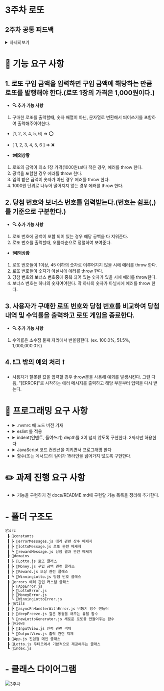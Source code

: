 # 3주차 로또

## 2주차 공통 피드백

<details>
<summary>
자세히보기
</summary>

## 1. README.md를 상세히 작성한다

미션 저장소의 README.md는 소스코드에 앞서 해당 프로젝트가 어떠한 프로젝트인지 **마크다운**으로 작성하여 소개하는 문서이다.
해당 프로젝트가 어떠한 프로젝트이며, 어떤 기능을 담고 있는지 기술하기 위해서 마크다운문법을 검색해서 학습해보고 적용해 본다.

## 2. 기능 목록을 재검토한다

기능 목록을 클래스 설계와 구현, 함수(메서드) 설계와 구현과 같이 너무 상세하게 작성하지 않는다.
클래스 이름, 함수(메서드) 시그니처와 반환값은 언제든지 변경될 수 있기 때문이다.
너무 세세한 부분까지 정리하기보다 구현해야 할 기능 목록을 정리하는 데 집중한다.
**정상적인 경우도 중요하지만, 예외적인 상황도 기능 목록에 정리한다.**
특히 예외 상황은 시작 단계에서 모두 찾기 힘들기 때문에 기능을 구현하면서 계속해서 추가해 나간다.

## 3. 기능 목록을 업데이트한다

README.md 파일에 작성하는 기능 목록은 기능 구현을 하면서 변경될 수 있다. 시작할 때 모든 기능 목록을 완벽하게 정리해야 한다는 부담을 가지기보다 기능을 구현하면서 문서를 계속 업데이트한다.
죽은 문서가 아니라 살아있는 문서를 만들기 위해 노력한다.

## 4. 값을 하드 코딩하지 않는다

문자열, 숫자 등의 값을 하드 코딩하지 마라. [상수](https://ko.javascript.info/variables#ref-128)를 만들고 이름을 부여해 이 변수의 역할이 무엇인지 의도를 드러낸다.

## 5. 구현 순서도 코딩 컨벤션이다

클래스는 필드, 생성자, 메서드 순으로 작성한다.

```javascript
class A {
  필드;

  생성자;

  메서드;
}
```

## 6. 한 함수가 한 가지 기능만 담당하게 한다

함수 길이가 길어진다면 한 함수에서 여러 일을 하려고 하는 경우일 가능성이 높다.
아래와 같이 한 함수에서 안내 문구 출력, 사용자 입력, 유효값 검증 등 여러 일을 하고 있다면 이를 적절하게 분리한다.

```javascript
const userInput = () => {
  MissionUtils.Console.readLine("경주할 자동차 이름을 입력하세요(이름은 쉼표(,)를 기준으로 구분): ", (input) => {
    const carNames = input.split(",");
    for (int index = 0; index < carNames.length; index++) {
      if (carNames[index].length < 1 || carNames[index].length > 5) {
        throw new Error("[ERROR] 자동차 이름은 1자 이상 5자 이하만 가능합니다.");
      }
    }
    return carNames;
  });
};
```

## 7. 함수가 한 가지 기능을 하는지 확인하는 기준을 세운다

만약 여러 함수에서 중복되어 사용되는 코드가 있다면 함수 분리를 고민해 본다. 또한, 함수의 길이를 15라인을 넘어가지 않도록 구현하며 함수를 분리하는 의식적인 연습을 할 수 있다.

## 8. JavaScript에서 객체를 만드는 다양한 방법을 이해하고 사용한다.

JavaScript에서는 클래스 말고도 객체를 만드는 방법은 여러 가지가 있다. 객체를 생성하는 방법에 대해서는 MDN 문서의 [Javascript 객체 기본](https://developer.mozilla.org/ko/docs/Learn/JavaScript/Objects/Basics)과 [Classes](https://developer.mozilla.org/ko/docs/Web/JavaScript/Reference/Classes)을 참고한다.

## 9. 테스트를 작성하는 이유에 대해 본인의 경험을 토대로 정리해본다

단지 기능을 점검하기 위한 목적으로 테스트를 작성하는 것은 아니다. 테스트를 작성하는 과정을 통해서 나의 코드에 대해 빠르게 피드백을 받을 수 있을 뿐만 아니라 학습 도구[학습테스트를 통해 JUnit 학습하기.pdf](https://techcourse-storage.s3.ap-northeast-2.amazonaws.com/9b82d8a360c548fcadd14c551dbcbe06)로도 활용할 수 있다. 이런 경험을 통해 테스트에 대해 어떤 유용함을 느꼈는지 알아본다.

## 10. 처음부터 큰 단위의 테스트를 만들지 않는다

테스트의 중요한 목적 중 하나는 내가 작성하는 코드에 대해 빠르게 피드백을 받는 것이다.
시작부터 큰 단위의 테스트를 만들게 된다면 작성한 코드에 대한 피드백을 받기까지 많은 시간이 걸린다.
그래서 문제를 작게 나누고, 그 중 핵심 기능에 가까운 부분부터 작게 테스트를 만들어 나간다.

**큰 단위의 테스트**

- 자동차경주를 시작해서 사용자가 이름, 진행 횟수를 입력하면, 게임을 진행한 후 그 결과를 알려준다.

**작은 단위의 테스트**

- 무작위 값이 4 이상이면 자동차가 전진한다.
- 무작위 값이 3 이하이면 자동차가 전진하지 않는다.
</details>

# 🚀 기능 요구 사항

## 1. 로또 구입 금액을 입력하면 구입 금액에 해당하는 만큼 로또를 발행해야 한다.(로또 1장의 가격은 1,000원이다.)

- **🔍 추가 기능 사항**

1. 구매한 로또를 출력할때, 숫자 배열이 아닌, 문자열로 변환해서 띄어쓰기를 포함하여 출력해주어야한다.

- [1, 2, 3, 4, 5, 6] => ⭕️

- [ 1, 2, 3, 4, 5, 6 ] => ❌

- **❗️예외상황**

1. 로또의 금액이 최소 1장 가격(1000원)보다 적은 경우, 에러를 throw 한다.
2. 공백을 포함한 경우 에러를 throw 한다.
3. 입력 받은 금액이 숫자가 아닌 경우 에러를 throw 한다.
4. 1000원 단위로 나누어 떨어지지 않는 경우 에러를 throw 한다.

## 2. 당첨 번호와 보너스 번호를 입력받는다.(번호는 쉼표(,)를 기준으로 구분한다.)

- **🔍 추가 기능 사항**

1. 로또 번호에 공백이 포함 되어 있는 경우 해당 공백을 다 지워준다.
2. 로또 번호를 출력할때, 오름차순으로 정렬하여 보여준다.

- **❗️예외상황**

1. 로또 번호들이 1이상, 45 이하의 숫자로 이루어지지 않을 시에 에러를 throw 한다.
2. 로또 번호들이 숫자가 아닐시에 에러를 throw 한다.
3. 당첨 번호와 보너스 번호중에 중복 되어 있는 숫자가 있을 시에 에러를 throw한다.
4. 보너스 번호는 하나의 숫자여야한다. 딱 하나의 숫자가 아닐시에 에러를 throw 한다.

## 3. 사용자가 구매한 로또 번호와 당첨 번호를 비교하여 당첨 내역 및 수익률을 출력하고 로또 게임을 종료한다.

- **🔍 추가 기능 사항**

1. 수익률은 소수점 둘째 자리에서 반올림한다. (ex. 100.0%, 51.5%, 1,000,000.0%)

## 4. ❗️그 밖의 예외 처리 ❗️

- 사용자가 잘못된 값을 입력할 경우 throw문을 사용해 예외를 발생시킨다.
  그런 다음, "[ERROR]"로 시작하는 에러 메시지를 출력하고 해당 부분부터 입력을 다시 받는다.

# 🎯 프로그래밍 요구 사항

- <details>
    <summary> .nvmrc 에 노드 버전 기재</summary> 
    
    `v.18.17.1`
  </details>

- <details>
    <summary>eslint 룰 적용</summary>

  `npm install --save-dev eslint eslint-plugin-jsdoc@latest eslint-plugin-jest@latest eslint-plugin-prettier@latest eslint-config-prettier @babel/eslint-parser` 로 설치하고 .eslintrc.cjs 파일을 만들어서 룰 적용
  </details>

- <details>
    <summary> indent(인덴트, 들여쓰기) depth를 3이 넘지 않도록 구현한다. 2까지만 허용한다</summary>
    
    eslint 에 `max-depth': ['error', 2]`  룰 추가
  </details>

- <details>
  <summary>JavaScript 코드 컨벤션을 지키면서 프로그래밍 한다</summary>

  `npm install --save-dev eslint-config-airbnb` 설치 후 .eslintrc.cjs 에서 `extends : ['airbnb']` 추가

- <details>
    <summary> 함수(또는 메서드)의 길이가 15라인을 넘어가지 않도록 구현한다.</summary> 
    
  eslintrc.cjs에 `'max-lines-per-function': ['error', 15],` 룰 추가
  </details>

# ✏️ 과제 진행 요구 사항

- <details>
    <summary>기능을 구현하기 전 docs/README.md에 구현할 기능 목록을 정리해 추가한다.</summary>

  README.md 파일 작성 중
  </details>

# - 폴더 구조도

```
📦src
 ┣ 📂constants
 ┃ ┣ 📜errorMessages.js 에러 관련 상수 메세지
 ┃ ┣ 📜lottoMessage.js 로또 관련 메세지
 ┃ ┗ 📜rewardMessage.js 당첨 결과 관련 메세지
 ┣ 📂domains
 ┃ ┣ 📜Lotto.js 로또 클래스
 ┃ ┣ 📜Money.js 구입 금액 관련 클래스
 ┃ ┣ 📜Reward.js 보상 관련 클래스
 ┃ ┗ 📜WinningLotto.js 당첨 번호 클래스
 ┣ 📂errors 에러 관련 커스텀 클래스
 ┃ ┣ 📜AppError.js
 ┃ ┣ 📜LottoError.js
 ┃ ┣ 📜MoneyError.js
 ┃ ┗ 📜WinningLottoError.js
 ┣ 📂utils
 ┃ ┣ 📜asyncFnHandlerWithError.js 비동기 함수 핸들러
 ┃ ┣ 📜deepFreeze.js 깊은 동결을 해주는 유틸 함수
 ┃ ┗ 📜newLottoGenerator.js 새로운 로또를 만들어주는 함수
 ┣ 📂views
 ┃ ┣ 📜InputView.js 인력 관련 객체
 ┃ ┗ 📜OutputView.js 출력 관련 객체
 ┣ 📜App.js 진입점 메인 클래스
 ┣ 📜Lotto.js 우테코에서 기본적으로 제공해주는 클래스
 ┗ 📜index.js
```

# - 클래스 다이어그램

![3주차](https://github.com/brgndyy/javascript-lotto-6/assets/109535991/051d4623-fef0-4bd2-bdc7-eecc23ce98cb)
